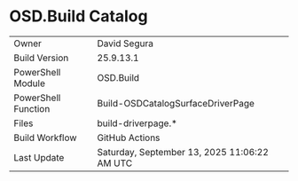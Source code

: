 ﻿# OSD.Build Catalog

| | |
|-|-|
| Owner | David Segura |
| Build Version | 25.9.13.1 |
| PowerShell Module | OSD.Build |
| PowerShell Function | Build-OSDCatalogSurfaceDriverPage |
| Files | build-driverpage.* |
| Build Workflow | GitHub Actions |
| Last Update | Saturday, September 13, 2025 11:06:22 AM UTC |
